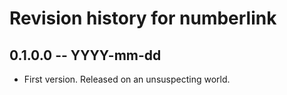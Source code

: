 # Revision history for numberlink

## 0.1.0.0 -- YYYY-mm-dd

* First version. Released on an unsuspecting world.
